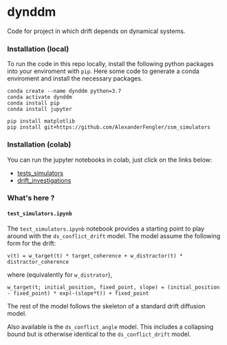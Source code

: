 # dynddm
Code for project in which drift depends on dynamical systems.

### Installation (local)

To run the code in this repo locally, install the following python packages into your enviroment with `pip`.
Here some code to generate a conda enviroment and install the necessary packages.

```
conda create --name dynddm python=3.7
conda activate dynddm
conda install pip
conda install jupyter

pip install matplotlib
pip install git+https://github.com/AlexanderFengler/ssm_simulators
```

### Installation (colab)

You can run the jupyter notebooks in colab, just click on the links below: 

- [tests_simulators](https://colab.research.google.com/github/AlexanderFengler/dynddm/blob/main/tests_simulators.ipynb)
- [drift_investigations](https://colab.research.google.com/github/AlexanderFengler/dynddm/blob/main/drift_investigations.ipynb)


### What's here ?

#### `test_simulators.ipynb`

The `test_simulators.ipynb` notebook provides a starting point to play around with the `ds_conflict_drift` model. 
The model assume the following form for the drift:

```
v(t) = w_target(t) * target_coherence + w_distractor(t) * distractor_coherence
```

where (equivalently for `w_distrator`), 

```
w_target(t; initial_position, fixed_point, slope) = (initial_position - fixed_point) * exp(-(slope*t)) + fixed_point 
```

The rest of the model follows the skeleton of a standard drift diffusion model.

Also available is the `ds_conflict_angle` model. This includes a collapsing bound but is otherwise identical to the `ds_conflict_drift` model.
